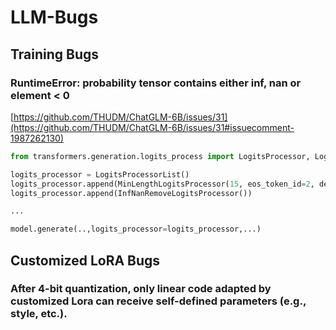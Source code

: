 # LLM-Bugs

## Training Bugs

### RuntimeError: probability tensor contains either inf, nan or element < 0

[https://github.com/THUDM/ChatGLM-6B/issues/31](https://github.com/THUDM/ChatGLM-6B/issues/31#issuecomment-1987262130)

```python
from transformers.generation.logits_process import LogitsProcessor, LogitsProcessorList, InfNanRemoveLogitsProcessor, MinLengthLogitsProcessor

logits_processor = LogitsProcessorList()
logits_processor.append(MinLengthLogitsProcessor(15, eos_token_id=2, device='cuda'))
logits_processor.append(InfNanRemoveLogitsProcessor())

...

model.generate(..,logits_processor=logits_processor,...)
```



## Customized LoRA Bugs

### After 4-bit quantization, only linear code adapted by customized Lora can receive self-defined parameters (e.g., style, etc.).
